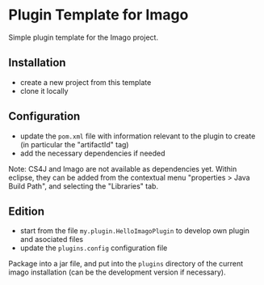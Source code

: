 # Plugin Template for Imago

Simple plugin template for the Imago project.

## Installation

* create a new project from this template
* clone it locally

## Configuration

* update the `pom.xml` file with information relevant to the plugin to create (in particular the "artifactId" tag)
* add the necessary dependencies if needed

Note: CS4J and Imago are not available as dependencies yet. Within eclipse, they can be added from the contextual menu "properties > Java Build Path", and selecting the "Libraries" tab.

## Edition

* start from the file `my.plugin.HelloImagoPlugin` to develop own plugin and asociated files
* update the `plugins.config` configuration file

Package into a jar file, and put into the `plugins` directory of the current imago installation (can be the development version if necessary).

